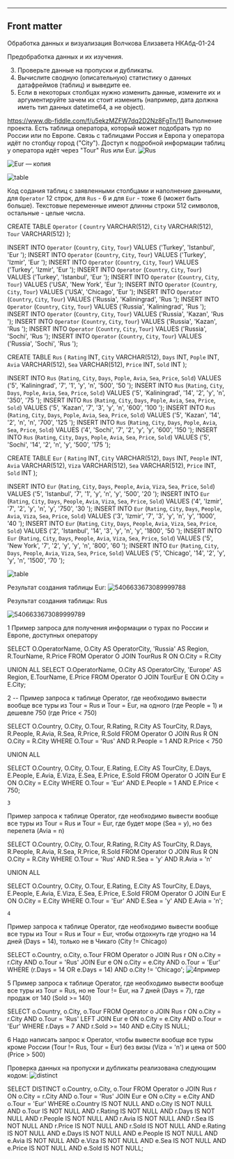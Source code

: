 ---
## Front matter
Обработка данных и визуализация
Волчкова Елизавета 
НКАбд-01-24

Предобработка данных и их изучения.

3. Проверьте данные на пропуски и дубликаты.
4. Вычислите сводную (описательную) статистику о данных датафреймов (таблиц) и выведите ее.
5. Если в некоторых столбцах нужно изменить данные, измените их и аргументируйте зачем их стоит
изменить (например, дата должна иметь тип данных datetime64, а не object).


https://www.db-fiddle.com/f/u5ekzMZFW7dq2D2Nz8FgTn/11
Выполнение проекта.
Есть таблица оператора, который может подобрать тур по России или по Европе. 
Связь с таблицами Россия и Европа у оператора идёт по столбцу город ("City"). 
Доступ к подробной информации таблиц у оператора идёт через "Tour" Rus или Eur.
![Rus](https://github.com/user-attachments/assets/42810454-1e42-42c2-8f2f-495e41190b84)


![Eur — копия](https://github.com/user-attachments/assets/5825504c-dca9-4e5a-8ea4-f0a9aef53227)


![table](https://github.com/user-attachments/assets/88af8763-228b-49aa-bb9e-412fd3a2ef99)

Код содания таблиц с заявленными столбцами и наполнение данными, для `Operator` 12 строк, для `Rus` - 6 и для `Eur` - тоже 6 (может быть больше).
Текстовые переменные имеют длинны строки 512 символов, остальные - целые числа.

CREATE TABLE `Operator` (
    `Country`	VARCHAR(512),
    `City`	VARCHAR(512),
    `Tour`	VARCHAR(512)
);

INSERT INTO `Operator` (`Country`, `City`, `Tour`) VALUES ('Turkey', 'Istanbul', 'Eur ');
INSERT INTO `Operator` (`Country`, `City`, `Tour`) VALUES ('Turkey', 'Izmir', 'Eur ');
INSERT INTO `Operator` (`Country`, `City`, `Tour`) VALUES ('Turkey', 'Izmir', 'Eur ');
INSERT INTO `Operator` (`Country`, `City`, `Tour`) VALUES ('Turkey', 'Istanbul', 'Eur ');
INSERT INTO `Operator` (`Country`, `City`, `Tour`) VALUES ('USA', 'New York', 'Eur ');
INSERT INTO `Operator` (`Country`, `City`, `Tour`) VALUES ('USA', 'Chicago', 'Eur ');
INSERT INTO `Operator` (`Country`, `City`, `Tour`) VALUES ('Russia', 'Kaliningrad', 'Rus ');
INSERT INTO `Operator` (`Country`, `City`, `Tour`) VALUES ('Russia', 'Kaliningrad', 'Rus ');
INSERT INTO `Operator` (`Country`, `City`, `Tour`) VALUES ('Russia', 'Kazan', 'Rus ');
INSERT INTO `Operator` (`Country`, `City`, `Tour`) VALUES ('Russia', 'Kazan', 'Rus ');
INSERT INTO `Operator` (`Country`, `City`, `Tour`) VALUES ('Russia', 'Sochi', 'Rus ');
INSERT INTO `Operator` (`Country`, `City`, `Tour`) VALUES ('Russia', 'Sochi', 'Rus ');


CREATE TABLE `Rus` (
    `Rating`	INT,
    `City`	VARCHAR(512),
    `Days`	INT,
    `Pople`	INT,
    `Avia`	VARCHAR(512),
    `Sea`	VARCHAR(512),
    `Price`	INT,
    `Sold`	INT
);

INSERT INTO `Rus` (`Rating`, `City`, `Days`, `Pople`, `Avia`, `Sea`, `Price`, `Sold`) VALUES ('5', 'Kaliningrad', '7', '1', 'y', 'n', '500', '50 ');
INSERT INTO `Rus` (`Rating`, `City`, `Days`, `Pople`, `Avia`, `Sea`, `Price`, `Sold`) VALUES ('5', 'Kaliningrad', '14', '2', 'y', 'n', '350', '75 ');
INSERT INTO `Rus` (`Rating`, `City`, `Days`, `Pople`, `Avia`, `Sea`, `Price`, `Sold`) VALUES ('5', 'Kazan', '7', '3', 'y', 'n', '600', '100 ');
INSERT INTO `Rus` (`Rating`, `City`, `Days`, `Pople`, `Avia`, `Sea`, `Price`, `Sold`) VALUES ('5', 'Kazan', '14', '2', 'n', 'n', '700', '125 ');
INSERT INTO `Rus` (`Rating`, `City`, `Days`, `Pople`, `Avia`, `Sea`, `Price`, `Sold`) VALUES ('4', 'Sochi', '7', '2', 'y', 'y', '600', '150 ');
INSERT INTO `Rus` (`Rating`, `City`, `Days`, `Pople`, `Avia`, `Sea`, `Price`, `Sold`) VALUES ('5', 'Sochi', '14', '2', 'n', 'y', '500', '175 ');



CREATE TABLE `Eur` (
    `Rating`	INT,
    `City`	VARCHAR(512),
    `Days`	INT,
    `People`	INT,
    `Avia`	VARCHAR(512),
    `Viza`	VARCHAR(512),
    `Sea`	VARCHAR(512),
    `Price`	INT,
    `Sold`	INT
);

INSERT INTO `Eur` (`Rating`, `City`, `Days`, `People`, `Avia`, `Viza`, `Sea`, `Price`, `Sold`) VALUES ('5', 'Istanbul', '7', '1', 'y', 'n', 'y', '500', '20 ');
INSERT INTO `Eur` (`Rating`, `City`, `Days`, `People`, `Avia`, `Viza`, `Sea`, `Price`, `Sold`) VALUES ('4', 'Izmir', '7', '2', 'y', 'n', 'y', '750', '30 ');
INSERT INTO `Eur` (`Rating`, `City`, `Days`, `People`, `Avia`, `Viza`, `Sea`, `Price`, `Sold`) VALUES ('3', 'Izmir', '7', '3', 'y', 'n', 'y', '1000', '40 ');
INSERT INTO `Eur` (`Rating`, `City`, `Days`, `People`, `Avia`, `Viza`, `Sea`, `Price`, `Sold`) VALUES ('2', 'Istanbul', '14', '3', 'y', 'n', 'y', '1800', '50 ');
INSERT INTO `Eur` (`Rating`, `City`, `Days`, `People`, `Avia`, `Viza`, `Sea`, `Price`, `Sold`) VALUES ('5', 'New York', '7', '2', 'y', 'y', 'n', '800', '60 ');
INSERT INTO `Eur` (`Rating`, `City`, `Days`, `People`, `Avia`, `Viza`, `Sea`, `Price`, `Sold`) VALUES ('5', 'Chicago', '14', '2', 'y', 'y', 'n', '1500', '70 ');


![table](https://github.com/user-attachments/assets/b038cadd-2344-4d2e-a7e4-428ecf555f02)

Результат создания таблицы Eur:
![5406633673089999788](https://github.com/user-attachments/assets/bcd07661-4862-45e0-b086-ea93d75a4e60)

Результат создания таблицы: Rus 
    
![5406633673089999789](https://github.com/user-attachments/assets/dd5575f4-3df3-4bbe-b555-012c742822b4)

1 Пример запроса для получения информации о турах по России и Европе, доступных оператору

SELECT 
    O.OperatorName,
    O.City AS OperatorCity,
    'Russia' AS Region,
    R.TourName,
    R.Price
FROM 
    Operator O
JOIN 
    TourRus R
ON 
    O.City = R.City

UNION ALL
SELECT 
    O.OperatorName,
    O.City AS OperatorCity,
    'Europe' AS Region,
    E.TourName,
    E.Price
FROM 
    Operator O
JOIN 
    TourEur E
ON 
    O.City = E.City;




   2
   -- Пример запроса к таблице Operator, где необходимо вывести вообще все туры из Tour = Rus и Tour = Eur, на одного (где People = 1) и дешевле 750 (где Price < 750)

SELECT 
    O.Country,
    O.City,
    O.Tour,
    R.Rating,
    R.City AS TourCity,
    R.Days,
    R.People,
    R.Avia,
    R.Sea,
    R.Price,
    R.Sold
FROM 
    Operator O
JOIN 
    Rus R
ON 
    O.City = R.City
WHERE 
    O.Tour = 'Rus' 
    AND R.People = 1 
    AND R.Price < 750

UNION ALL

SELECT 
    O.Country,
    O.City,
    O.Tour,
    E.Rating,
    E.City AS TourCity,
    E.Days,
    E.People,
    E.Avia,
    E.Viza,
    E.Sea,
    E.Price,
    E.Sold
FROM 
    Operator O
JOIN 
    Eur E
ON 
    O.City = E.City
WHERE 
    O.Tour = 'Eur' 
    AND E.People = 1 
    AND E.Price < 750;




    3
 Пример запроса к таблице Operator, где необходимо вывести вообще все туры из Tour = Rus и Tour = Eur, где будет море (Sea = y), но без перелета (Avia = n)

SELECT 
    O.Country,
    O.City,
    O.Tour,
    R.Rating,
    R.City AS TourCity,
    R.Days,
    R.People,
    R.Avia,
    R.Sea,
    R.Price,
    R.Sold
FROM 
    Operator O
JOIN 
    Rus R
ON 
    O.City = R.City
WHERE 
    O.Tour = 'Rus' 
    AND R.Sea = 'y' 
    AND R.Avia = 'n'

UNION ALL

SELECT 
    O.Country,
    O.City,
    O.Tour,
    E.Rating,
    E.City AS TourCity,
    E.Days,
    E.People,
    E.Avia,
    E.Viza,
    E.Sea,
    E.Price,
    E.Sold
FROM 
    Operator O
JOIN 
    Eur E
ON 
    O.City = E.City
WHERE 
    O.Tour = 'Eur' 
    AND E.Sea = 'y' 
    AND E.Avia = 'n';



    4
 Пример запроса к таблице Operator, где необходимо вывести вообще все туры из Tour = Rus и Tour = Eur, чтобы отдохнуть где угодно на 14 дней (Days = 14), только не в Чикаго (City != Chicago)

SELECT o.Country, o.City, o.Tour
FROM Operator o
JOIN Rus r ON o.City = r.City AND o.Tour = 'Rus'
JOIN Eur e ON o.City = e.City AND o.Tour = 'Eur'
WHERE (r.Days = 14 OR e.Days = 14)
  AND o.City != 'Chicago';
![4пример](https://github.com/user-attachments/assets/6cbe7684-e832-40b1-94d8-91ac0f1cd035)



5
 Пример запроса к таблице Operator, где необходимо вывести вообще все туры из Tour = Rus, но не Tour != Eur, на 7 дней (Days = 7), где продаж от 140 (Sold >= 140)

SELECT o.Country, o.City, o.Tour
FROM Operator o
JOIN Rus r ON o.City = r.City AND o.Tour = 'Rus'
LEFT JOIN Eur e ON o.City = e.City AND o.Tour = 'Eur'
WHERE r.Days = 7
  AND r.Sold >= 140
  AND e.City IS NULL;


6
Надо написать запрос к Operator, чтобы вывести вообще все туры кроме России (Tour != Rus, Tour = Eur) без визы (Viza = 'n') и цена от 500 (Price > 500)



Проверка данных на пропуски и дубликаты реализована следующим кодом:
![distinct](https://github.com/user-attachments/assets/ff87c095-281d-460d-b9b7-dd59ba95674b)

SELECT DISTINCT o.Country, o.City, o.Tour
FROM Operator o
JOIN Rus r ON o.City = r.City AND o.Tour = 'Rus'
JOIN Eur e ON o.City = e.City AND o.Tour = 'Eur'
WHERE o.Country IS NOT NULL
  AND o.City IS NOT NULL
  AND o.Tour IS NOT NULL
  AND r.Rating IS NOT NULL
  AND r.Days IS NOT NULL
  AND r.People IS NOT NULL
  AND r.Avia IS NOT NULL
  AND r.Sea IS NOT NULL
  AND r.Price IS NOT NULL
  AND r.Sold IS NOT NULL
  AND e.Rating IS NOT NULL
  AND e.Days IS NOT NULL
  AND e.People IS NOT NULL
  AND e.Avia IS NOT NULL
  AND e.Viza IS NOT NULL
  AND e.Sea IS NOT NULL
  AND e.Price IS NOT NULL
  AND e.Sold IS NOT NULL;
